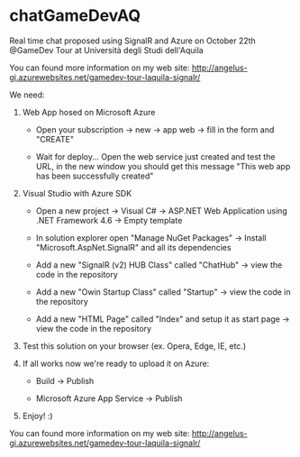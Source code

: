 # chatGameDevAQ
Real time chat proposed using SignalR and Azure on October 22th @GameDev Tour at Università degli Studi dell'Aquila

You can found more information on my web site: http://angelus-gi.azurewebsites.net/gamedev-tour-laquila-signalr/

We need:
1) Web App hosed on Microsoft Azure
	
	- Open your subscription -> new -> app web ->  fill in the form and "CREATE"
	
	- Wait for deploy... Open the web service just created and test the URL, in the new window you should get this message "This web app has been successfully created"
		
2) Visual Studio with Azure SDK
	
	- Open a new project -> Visual C# -> ASP.NET Web Application using .NET Framework 4.6 -> Empty template
	
	- In solution explorer open "Manage NuGet Packages" -> Install "Microsoft.AspNet.SignalR" and all its dependencies
	
	- Add a new "SignalR (v2) HUB Class" called "ChatHub" -> view the code in the repository
	
	- Add a new "Owin Startup Class" called "Startup" -> view the code in the repository
	
	- Add a new "HTML Page" called "Index" and setup it as start page -> view the code in the repository

3) Test this solution on your browser (ex. Opera, Edge, IE, etc.)

4) 	If all works now we're ready to upload it on Azure:
	
	- Build -> Publish
	
	- Microsoft Azure App Service -> Publish
	
5) Enjoy! :)

You can found more information on my web site: http://angelus-gi.azurewebsites.net/gamedev-tour-laquila-signalr/
